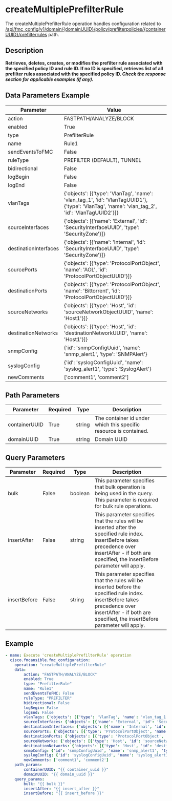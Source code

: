 # createMultiplePrefilterRule

The createMultiplePrefilterRule operation handles configuration related to [/api/fmc_config/v1/domain/{domainUUID}/policy/prefilterpolicies/{containerUUID}/prefilterrules](/paths//api/fmc_config/v1/domain/{domain_uuid}/policy/prefilterpolicies/{container_uuid}/prefilterrules.md) path.&nbsp;
## Description
**Retrieves, deletes, creates, or modifies the prefilter rule associated with the specified policy ID and rule ID. If no ID is specified, retrieves list of all prefilter rules associated with the specified policy ID. _Check the response section for applicable examples (if any)._**

## Data Parameters Example
| Parameter | Value |
| --------- | -------- |
| action | FASTPATH/ANALYZE/BLOCK |
| enabled | True |
| type | PrefilterRule |
| name | Rule1 |
| sendEventsToFMC | False |
| ruleType | PREFILTER (DEFAULT), TUNNEL |
| bidirectional | False |
| logBegin | False |
| logEnd | False |
| vlanTags | {'objects': [{'type': 'VlanTag', 'name': 'vlan_tag_1', 'id': 'VlanTagUUID1'}, {'type': 'VlanTag', 'name': 'vlan_tag_2', 'id': 'VlanTagUUID2'}]} |
| sourceInterfaces | {'objects': [{'name': 'External', 'id': 'SecurityInterfaceUUID', 'type': 'SecurityZone'}]} |
| destinationInterfaces | {'objects': [{'name': 'Internal', 'id': 'SecurityInterfaceUUID', 'type': 'SecurityZone'}]} |
| sourcePorts | {'objects': [{'type': 'ProtocolPortObject', 'name': 'AOL', 'id': 'ProtocolPortObjectUUID'}]} |
| destinationPorts | {'objects': [{'type': 'ProtocolPortObject', 'name': 'Bittorrent', 'id': 'ProtocolPortObjectUUID'}]} |
| sourceNetworks | {'objects': [{'type': 'Host', 'id': 'sourceNetworkObjectUUID', 'name': 'Host1'}]} |
| destinationNetworks | {'objects': [{'type': 'Host', 'id': 'destinationNetworkUUID', 'name': 'Host1'}]} |
| snmpConfig | {'id': 'snmpConfigUuid', 'name': 'snmp_alert1', 'type': 'SNMPAlert'} |
| syslogConfig | {'id': 'syslogConfigUuid', 'name': 'syslog_alert1', 'type': 'SyslogAlert'} |
| newComments | ['comment1', 'comment2'] |

## Path Parameters
| Parameter | Required | Type | Description |
| --------- | -------- | ---- | ----------- |
| containerUUID | True | string <td colspan=3> The container id under which this specific resource is contained. |
| domainUUID | True | string <td colspan=3> Domain UUID |

## Query Parameters
| Parameter | Required | Type | Description |
| --------- | -------- | ---- | ----------- |
| bulk | False | boolean <td colspan=3> This parameter specifies that bulk operation is being used in the query. This parameter is required for bulk rule operations. |
| insertAfter | False | string <td colspan=3> This parameter specifies that the rules will be inserted after the specified rule index. insertBefore takes precedence over insertAfter - if both are specified, the insertBefore parameter will apply. |
| insertBefore | False | string <td colspan=3> This parameter specifies that the rules will be inserted before the specified rule index. insertBefore takes precedence over insertAfter - if both are specified, the insertBefore parameter will apply. |

## Example
```yaml
- name: Execute 'createMultiplePrefilterRule' operation
  cisco.fmcansible.fmc_configuration:
    operation: "createMultiplePrefilterRule"
    data:
        action: "FASTPATH/ANALYZE/BLOCK"
        enabled: True
        type: "PrefilterRule"
        name: "Rule1"
        sendEventsToFMC: False
        ruleType: "PREFILTER"
        bidirectional: False
        logBegin: False
        logEnd: False
        vlanTags: {'objects': [{'type': 'VlanTag', 'name': 'vlan_tag_1', 'id': 'VlanTagUUID1'}, {'type': 'VlanTag', 'name': 'vlan_tag_2', 'id': 'VlanTagUUID2'}]}
        sourceInterfaces: {'objects': [{'name': 'External', 'id': 'SecurityInterfaceUUID', 'type': 'SecurityZone'}]}
        destinationInterfaces: {'objects': [{'name': 'Internal', 'id': 'SecurityInterfaceUUID', 'type': 'SecurityZone'}]}
        sourcePorts: {'objects': [{'type': 'ProtocolPortObject', 'name': 'AOL', 'id': 'ProtocolPortObjectUUID'}]}
        destinationPorts: {'objects': [{'type': 'ProtocolPortObject', 'name': 'Bittorrent', 'id': 'ProtocolPortObjectUUID'}]}
        sourceNetworks: {'objects': [{'type': 'Host', 'id': 'sourceNetworkObjectUUID', 'name': 'Host1'}]}
        destinationNetworks: {'objects': [{'type': 'Host', 'id': 'destinationNetworkUUID', 'name': 'Host1'}]}
        snmpConfig: {'id': 'snmpConfigUuid', 'name': 'snmp_alert1', 'type': 'SNMPAlert'}
        syslogConfig: {'id': 'syslogConfigUuid', 'name': 'syslog_alert1', 'type': 'SyslogAlert'}
        newComments: ['comment1', 'comment2']
    path_params:
        containerUUID: "{{ container_uuid }}"
        domainUUID: "{{ domain_uuid }}"
    query_params:
        bulk: "{{ bulk }}"
        insertAfter: "{{ insert_after }}"
        insertBefore: "{{ insert_before }}"

```
